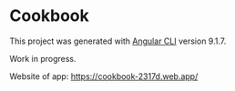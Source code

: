 # Cookbook

This project was generated with [Angular CLI](https://github.com/angular/angular-cli) version 9.1.7.

 Work in progress.
 
 Website of app:
 https://cookbook-2317d.web.app/
